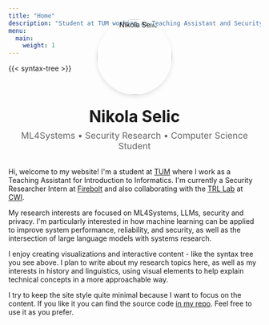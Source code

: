 ```yaml
---
title: "Home"
description: "Student at TUM working as Teaching Assistant and Security Researcher Intern at Firebolt. Research interests in ML4Systems, LLMs, security and privacy. Collaborating with TRL Lab at CWI."
menu:
  main:
    weight: 1
---
```


{{< syntax-tree >}}

<div style="text-align: center; margin: -120px 0 1rem 0; position: relative; z-index: 10;">
  <img src="/images/profile.jpg" alt="Nikola Selic" style="width: 150px; height: 150px; border-radius: 50%; object-fit: cover; margin-bottom: 1rem; box-shadow: 0 4px 8px rgba(0,0,0,0.1);">
  <h1 style="margin: 0.5rem 0; font-size: 2rem; color: var(--text-color);">Nikola Selic</h1>
  <p style="margin: 0 0 1rem 0; font-size: 1.1rem; color: var(--text-muted, #666);">ML4Systems • Security Research • Computer Science Student</p>
  
  <div style="display: flex; justify-content: center; gap: 15px; margin-bottom: 1rem;">
    <a href="https://github.com/Selich" target="_blank" style="color: var(--text-muted, #666); font-size: 1.5rem; text-decoration: none; transition: color 0.3s ease;" onmouseover="this.style.color='var(--link-color, #0066cc)'" onmouseout="this.style.color='var(--text-muted, #666)'">
      <i class="fab fa-github"></i>
    </a>
    <a href="https://www.linkedin.com/in/nikola-selic" target="_blank" style="color: var(--text-muted, #666); font-size: 1.5rem; text-decoration: none; transition: color 0.3s ease;" onmouseover="this.style.color='var(--link-color, #0066cc)'" onmouseout="this.style.color='var(--text-muted, #666)'">
      <i class="fab fa-linkedin"></i>
    </a>
    <a href="https://x.com/nikola_selic" target="_blank" style="color: var(--text-muted, #666); font-size: 1.5rem; text-decoration: none; transition: color 0.3s ease;" onmouseover="this.style.color='var(--link-color, #0066cc)'" onmouseout="this.style.color='var(--text-muted, #666)'">
      <i class="fab fa-x-twitter"></i>
    </a>
    <a href="https://bsky.app/profile/nikola.bsky.social" target="_blank" style="color: var(--text-muted, #666); font-size: 1.5rem; text-decoration: none; transition: color 0.3s ease;" onmouseover="this.style.color='var(--link-color, #0066cc)'" onmouseout="this.style.color='var(--text-muted, #666)'">
      <i class="fas fa-cloud"></i>
    </a>
    <a href="https://scholar.google.com/citations?user=AfDUD-gAAAAJ&hl=en" target="_blank" style="color: var(--text-muted, #666); font-size: 1.5rem; text-decoration: none; transition: color 0.3s ease;" onmouseover="this.style.color='var(--link-color, #0066cc)'" onmouseout="this.style.color='var(--text-muted, #666)'">
      <i class="fas fa-graduation-cap"></i>
    </a>
    <a href="mailto:selic.work@gmail.com" style="color: var(--text-muted, #666); font-size: 1.5rem; text-decoration: none; transition: color 0.3s ease;" onmouseover="this.style.color='var(--link-color, #0066cc)'" onmouseout="this.style.color='var(--text-muted, #666)'">
      <i class="fas fa-envelope"></i>
    </a>
  </div>
</div>

Hi, welcome to my website! I'm a student at [TUM](https://www.tum.de/) where I work as a Teaching Assistant for Introduction to Informatics. I'm currently a Security Researcher Intern at [Firebolt](https://www.firebolt.io/) and also collaborating with the [TRL Lab](https://trl-lab.github.io/) at [CWI](https://www.cwi.nl/).

My research interests are focused on ML4Systems, LLMs, security and privacy. I'm particularly interested in how machine learning can be applied to improve system performance, reliability, and security, as well as the intersection of large language models with systems research.

I enjoy creating visualizations and interactive content - like the syntax tree you see above. I plan to write about my research topics here, as well as my interests in history and linguistics, using visual elements to help explain technical concepts in a more approachable way.

I try to keep the site style quite minimal because I want to focus on the content. If you like it you can find the source code [in my repo](https://github.com/Selich/selich.github.io). Feel free to use it as you prefer.

